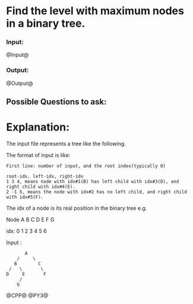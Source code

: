 # Find the level with maximum nodes in a binary tree.

### Input:
@Input@
### Output:
@Output@


## Possible Questions to ask:

# Explanation:
The input file represents a tree like the following.

The format of input is like:
```
First line: number of input, and the root index(typically 0)

root-idx, left-idx, right-idx
1 3 4, means node with idx#1(B) has left child with idx#3(D), and right child with idx#4(E).
2 -1 5, means the node with idx#2 has no left child, and right child with idx#5(F).
```

The idx of a node is its real position in the binary tree e.g.

Node A B C D E F G

idx: 0 1 2 3 4 5 6

Input :

```
       A             
    /     \          
   B        C            
 /   \       \       
D     E       F     
     /                
    G
```
@CPP@
@PY3@
